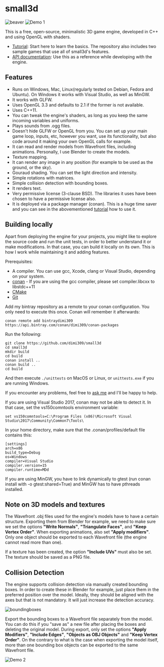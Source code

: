 small3d
=======

![beaver](https://cloud.githubusercontent.com/assets/875167/20235630/4f653bc4-a897-11e6-97cc-d6d009fe527c.png) ![Demo 1](https://cloud.githubusercontent.com/assets/875167/18656425/4781b3d0-7ef1-11e6-83de-e412d5840fec.gif)

This is a free, open-source, minimalistic 3D game engine, developed in C++ and using OpenGL with shaders.

- [Tutorial](https://github.com/dimi309/small3d-tutorial): Start here to learn the basics. The repository also includes two sample games that use all of small3d's features.
- [API documentation](http://dimi309.github.io/small3d/): Use this as a reference while developing with the engine.

Features
--------

- Runs on Windows, Mac, Linux(regularly tested on Debian, Fedora and Ubuntu). On Windows it works with Visual Studio, as well as MinGW.
- It works with GLFW.
- Uses OpenGL 3.3 and defaults to 2.1 if the former is not available.
- Uses C++11.
- You can tweak the engine's shaders, as long as you keep the same incoming variables and uniforms.
- Plays sounds from .ogg files.
- Doesn't hide GLFW or OpenGL from you. You can set up your main game loop, inputs, etc, however you want, use its functionality, but also code around it making your own OpenGL calls for example.
- It can read and render models from Wavefront files, including animations. Personally, I use Blender to create the models.
- Texture mapping.
- It can render any image in any position (for example to be used as the ground, or the sky).
- Gouraud shading. You can set the light direction and intensity.
- Simple rotations with matrices.
- Simple collision detection with bounding boxes.
- It renders text.
- Very permissive license (3-clause BSD). The libraries it uses have been chosen to have a permissive license also.
- It is deployed via a package manager (conan). This is a huge time saver and you can see in the abovementioned [tutorial](https://github.com/dimi309/small3d-tutorial) how to use it.

Building locally
----------------

Apart from deploying the engine for your projects, you might like to explore the source code and run the unit tests, in order to better understand it or make modifications. In that case, you can build it locally on its own. This is how I work while maintaining it and adding features.

Prerequisites:

- A compiler. You can use gcc, Xcode, clang or Visual Studio, depending on your system.
- [conan](https://github.com/conan-io/conan) - If you are using the gcc compiler, please set compiler.libcxx to libstdc++11
- [CMake](https://cmake.org/)
- [Git](https://git-scm.com/)

Add my bintray repository as a remote to your conan configuration. You only need to execute this once. Conan will remember it afterwards:

	conan remote add bintraydimi309 https://api.bintray.com/conan/dimi309/conan-packages

Run the following:

	git clone https://github.com/dimi309/small3d
	cd small3d
	mkdir build
	cd build
	conan install ..
	conan build ..
	cd build
	
And then execute `./unittests` on MacOS or Linux, or `unittests.exe` if you are running Windows.

If you encounter any problems, feel free to [ask me](https://github.com/dimi309/volcanique/issues) and I'll be happy to help.

If you are using Visual Studio 2017, conan may not be able to detect it. In that case, set the vs150comntools environment variable:
	
	set vs150comntools=C:\Program Files (x86)\Microsoft Visual Studio\2017\Community\Common7\Tools\

In your home directory, make sure that the .conan/profiles/default file contains this:

	[settings]
	arch=x86
	build_type=Debug
	os=Windows
	compiler=Visual Studio
	compiler.version=15
	compiler.runtime=MDd

If you are using MinGW, you have to link dynamically to gtest (run conan install with -o gtest:shared=True) and MinGW has to have pthreads installed.
	
Note on 3D models and textures
------------------------------

The Wavefront .obj files used for the engine's models have to have a certain structure. Exporting them from Blender for example,  we need to make sure we set the options **"Write Normals"**, **"Triangulate Faces"**, and **"Keep Vertex Order"**. When exporting animations, also set **"Apply modifiers"**. Only one object should be exported to each Wavefront file (the engine cannot read more than one).

If a texture has been created, the option **"Include UVs"** must also be set. The texture should be saved as a PNG file.

Collision Detection
-------------------

The engine supports collision detection via manually created bounding boxes. In order to create these in Blender for example, just place them in the preferred position over the model. Ideally, they should be aligned with the axes but that is not mandatory. It will just increase the detection accuracy.

![boundingboxes](https://cloud.githubusercontent.com/assets/875167/19620357/2e03f446-987c-11e6-8517-dfed5ebd885e.png)

Export the bounding boxes to a Wavefront file separately from the model. You can do this if you "save as" a new file after placing the boxes and deleting the original model. During export, only set the options **"Apply Modifiers"**, **"Include Edges"**, **"Objects as OBJ Objects"** and **"Keep Vertex Order"**. On the contrary to what is the case when exporting the model itself, more than one bounding box objects can be exported to the same Wavefront file.

![Demo 2](https://cloud.githubusercontent.com/assets/875167/18656844/0dc828a0-7ef5-11e6-884b-706369d682f6.gif)
